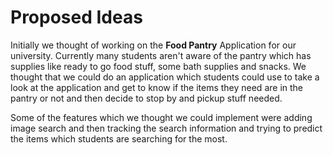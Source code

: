 # Proposed Ideas

Initially we thought of working on the **Food Pantry** Application for our university. Currently many students aren't aware of the pantry which has supplies like ready to go food stuff, some bath supplies and snacks.
We thought that we could do an application which students could use to take a look at the application and get to know if the items they need are in the pantry or not and then decide to stop by and pickup stuff needed.

Some of the features which we thought we could implement were adding image search and then tracking the search information and trying to predict the items which students are searching for the most.
